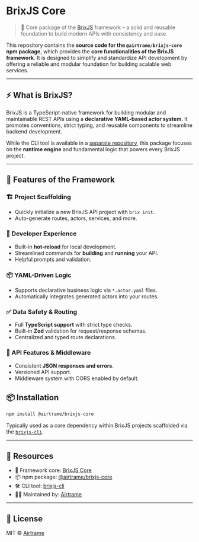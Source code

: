 # BrixJS Core

> 🧱 Core package of the [BrixJS](https://github.com/airtrame/brixjs-core) framework – a solid and reusable foundation to build modern APIs with consistency and ease.

This repository contains the **source code for the `@airtrame/brixjs-core` npm package**, which provides the **core functionalities of the BrixJS framework**. It is designed to simplify and standardize API development by offering a reliable and modular foundation for building scalable web services.

---

## ⚡ What is BrixJS?

BrixJS is a TypeScript-native framework for building modular and maintainable REST APIs using a **declarative YAML-based actor system**. It promotes conventions, strict typing, and reusable components to streamline backend development.

While the CLI tool is available in a [separate repository](https://github.com/airtrame/brixjs-cli), this package focuses on the **runtime engine** and fundamental logic that powers every BrixJS project.

---

## 🚀 Features of the Framework

### 🏗️ Project Scaffolding
- Quickly initialize a new BrixJS API project with `brix init`.
- Auto-generate routes, actors, services, and more.

### 🔁 Developer Experience
- Built-in **hot-reload** for local development.
- Streamlined commands for **building** and **running** your API.
- Helpful prompts and validation.

### 📦 YAML-Driven Logic
- Supports declarative business logic via `*.actor.yaml` files.
- Automatically integrates generated actors into your routes.

### ✅ Data Safety & Routing
- Full **TypeScript support** with strict type checks.
- Built-in **Zod** validation for request/response schemas.
- Centralized and typed route declarations.

### 🧩 API Features & Middleware
- Consistent **JSON responses and errors**.
- Versioned API support.
- Middleware system with CORS enabled by default.

## 📦 Installation

```bash
npm install @airtrame/brixjs-core
```

Typically used as a core dependency within BrixJS projects scaffolded via the [`brixjs-cli`](https://github.com/airtrame/brixjs-cli).

---

## 🔗 Resources

* 🧱 Framework core: [BrixJS Core](https://github.com/airtrame/brixjs-core)
* 📦 npm package: [@airtrame/brixjs-core](https://www.npmjs.com/package/@airtrame/brixjs-core)
* 🛠️ CLI tool: [brixjs-cli](https://github.com/airtrame/brixjs-cli)
* 🧑‍💻 Maintained by: [Airtrame](https://airtrame.com)

---

## 📄 License

MIT © [Airtrame](https://airtrame.com)


